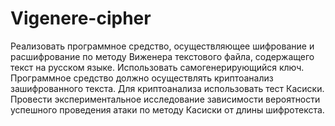 # Vigenere-cipher
Реализовать программное средство, осуществляющее шифрование и расшифрование по методу Виженера текстового файла, содержащего текст на русском языке. Использовать самогенерирующийся  ключ.
Программное средство должно осуществлять криптоанализ зашифрованного текста. Для криптоанализа использовать тест Касиски.
Провести экспериментальное исследование зависимости вероятности успешного проведения атаки по методу Касиски от длины шифротекста.
